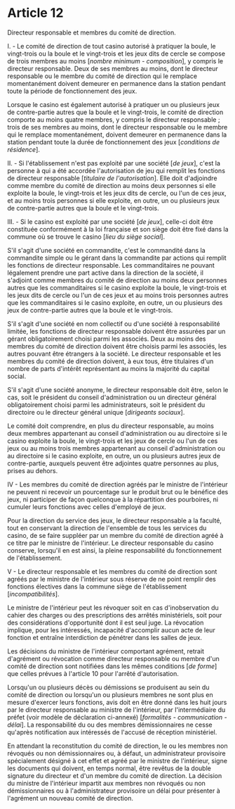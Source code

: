 # Article 12

Directeur responsable et membres du comité de direction.

I. - Le comité de direction de tout casino autorisé à pratiquer la boule, le vingt-trois ou la boule et le vingt-trois et les jeux dits de cercle se compose de trois membres au moins [*nombre minimum - composition*], y compris le directeur responsable. Deux de ses membres au moins, dont le directeur responsable ou le membre du comité de direction qui le remplace momentanément doivent demeurer en permanence dans la station pendant toute la période de fonctionnement des jeux.

Lorsque le casino est également autorisé à pratiquer un ou plusieurs jeux de contre-partie autres que la boule et le vingt-trois, le comité de direction comporte au moins quatre membres, y compris le directeur responsable ; trois de ses membres au moins, dont le directeur responsable ou le membre qui le remplace momentanément, doivent demeurer en permanence dans la station pendant toute la durée de fonctionnement des jeux [*conditions de résidence*].

II. - Si l'établissement n'est pas exploité par une société [*de jeux*], c'est la personne à qui a été accordée l'autorisation de jeu qui remplit les fonctions de directeur responsable [*titulaire de l'autorisation*]. Elle doit d'adjoindre comme membre du comité de direction au moins deux personnes si elle exploite la boule, le vingt-trois et les jeux dits de cercle, ou l'un de ces jeux, et au moins trois personnes si elle exploite, en outre, un ou plusieurs jeux de contre-partie autres que la boule et le vingt-trois.

III. - Si le casino est exploité par une société [*de jeux*], celle-ci doit être constituée conformément à la loi française et son siège doit être fixé dans la commune où se trouve le casino [*lieu du siège social*].

S'il s'agit d'une société en commandite, c'est le commandité dans la commandite simple ou le gérant dans la commandite par actions qui remplit les fonctions de directeur responsable. Les commanditaires ne pouvant légalement prendre une part active dans la direction de la société, il s'adjoint comme membres du comité de direction au moins deux personnes autres que les commanditaires si le casino exploite la boule, le vingt-trois et les jeux dits de cercle ou l'un de ces jeux et au moins trois personnes autres que les commanditaires si le casino exploite, en outre, un ou plusieurs des jeux de contre-partie autres que la boule et le vingt-trois.

S'il s'agit d'une société en nom collectif ou d'une société à responsabilité limitée, les fonctions de directeur responsable doivent être assurées par un gérant obligatoirement choisi parmi les associés. Deux au moins des membres du comité de direction doivent être choisis parmi les associés, les autres pouvant être étrangers à la société. Le directeur responsable et les membres du comité de direction doivent, à eux tous, être titulaires d'un nombre de parts d'intérêt représentant au moins la majorité du capital social.

S'il s'agit d'une société anonyme, le directeur responsable doit être, selon le cas, soit le président du conseil d'administration ou un directeur général obligatoirement choisi parmi les administrateurs, soit le président du directoire ou le directeur général unique [*dirigeants sociaux*].

Le comité doit comprendre, en plus du directeur responsable, au moins deux membres appartenant au conseil d'administration ou au directoire si le casino exploite la boule, le vingt-trois et les jeux de cercle ou l'un de ces jeux ou au moins trois membres appartenant au conseil d'administration ou au directoire si le casino exploite, en outre, un ou plusieurs autres jeux de contre-partie, auxquels peuvent être adjointes quatre personnes au plus, prises au dehors.

IV - Les membres du comité de direction agréés par le ministre de l'intérieur ne peuvent ni recevoir un pourcentage sur le produit brut ou le bénéfice des jeux, ni participer de façon quelconque à la répartition des pourboires, ni cumuler leurs fonctions avec celles d'employé de jeux.

Pour la direction du service des jeux, le directeur responsable a la faculté, tout en conservant la direction de l'ensemble de tous les services du casino, de se faire suppléer par un membre du comité de direction agréé à ce titre par le ministre de l'intérieur. Le directeur responsable du casino conserve, lorsqu'il en est ainsi, la pleine responsabilité du fonctionnement de l'établissement.

V - Le directeur responsable et les membres du comité de direction sont agréés par le ministre de l'intérieur sous réserve de ne point remplir des fonctions électives dans la commune siège de l'établissement [*incompatibilités*].

Le ministre de l'intérieur peut les révoquer soit en cas d'inobservation du cahier des charges ou des prescriptions des arrêtés ministériels, soit pour des considérations d'opportunité dont il est seul juge. La révocation implique, pour les intéressés, incapacité d'accomplir aucun acte de leur fonction et entraîne interdiction de pénétrer dans les salles de jeux.

Les décisions du ministre de l'intérieur comportant agrément, retrait d'agrément ou révocation comme directeur responsable ou membre d'un comité de direction sont notifiées dans les mêmes conditions [*de forme*] que celles prévues à l'article 10 pour l'arrêté d'autorisation.

Lorsqu'un ou plusieurs décès ou démissions se produisent au sein du comité de direction ou lorsqu'un ou plusieurs membres ne sont plus en mesure d'exercer leurs fonctions, avis doit en être donné dans les huit jours par le directeur responsable au ministre de l'intérieur, par l'intermédiaire du préfet (voir modèle de déclaration ci-annexé) [*formalités - communication - délai*]. La responsabilité du ou des membres démissionnaires ne cesse qu'après notification aux intéressés de l'accusé de réception ministériel.

En attendant la reconstitution du comité de direction, le ou les membres non révoqués ou non démissionnaires ou, à défaut, un administrateur provisoire spécialement désigné à cet effet et agréé par le ministre de l'intérieur, signe les documents qui doivent, en temps normal, être revêtus de la double signature du directeur et d'un membre du comité de direction. La décision du ministre de l'intérieur impartit aux membres non révoqués ou non démissionnaires ou à l'administrateur provisoire un délai pour présenter à l'agrément un nouveau comité de direction.
